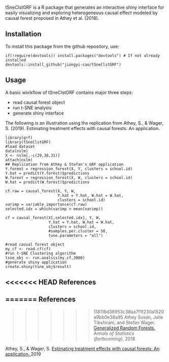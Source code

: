 tSneClstGRF is a R package that generates an interactive shiny interface
for easily visualizing and exploring heterogeneous causal effect modeled
by causal forest proposed in Athey et al. (2018).

Installation
------------

To install this package from the github repository, use:

    if(!require(devtools)) install.packages("devtools") # If not already installed
    devtools::install_github("jiongyi-cao/tSneClstGRF")

Usage
-----

A basic workflow of tSneClstGRF contains major three steps:

-   read causal forest object
-   run t-SNE analysis
-   generate shiny interface

The following is an illustration using the replication from Athey, S., &
Wager, S. (2019). Estimating treatment effects with causal forests: An
application.

    library(grf)
    library(tSneClstGRF)
    #load dataset
    data(nslm)
    X <- nslm[,-c(29,30,31)]
    attach(nslm)
    ## Replication from Athey & Stefan's GRF application
    Y.forest = regression_forest(X, Y, clusters = school.id)
    Y.hat = predict(Y.forest)$predictions
    W.forest = regression_forest(X, W, clusters = school.id)
    W.hat = predict(W.forest)$predictions

    cf.raw = causal_forest(X, Y, W,
                           Y.hat = Y.hat, W.hat = W.hat,
                           clusters = school.id)
    varimp = variable_importance(cf.raw)
    selected.idx = which(varimp > mean(varimp))

    cf = causal_forest(X[,selected.idx], Y, W,
                       Y.hat = Y.hat, W.hat = W.hat,
                       clusters = school.id,
                       #samples.per.cluster = 50,
                       tune.parameters = "all")

    #read causal forest object
    my_cf <- read.cf(cf)
    #run t-SNE Clustering algorithm
    tsne_obj <- run.analsis(my_cf,3000)
    #generate shiny application
    create.shiny(tsne_obj$result)

<<<<<<< HEAD
References
----------

=======
References 
----------
>>>>>>> 118116d36953c38aa7f1f230a1520a9bb0e38a95
Athey Susan, Julie Tibshirani, and Stefan Wager.
<a href="https://arxiv.org/abs/1610.01271">Generalized Random
Forests.</a> <i>Annals of Statistics (forthcoming)</i>, 2018

Athey, S., & Wager, S.
<a href="https://arxiv.org/pdf/1902.07409.pdf">Estimating treatment
effects with causal forests: An application.</a>,2019
